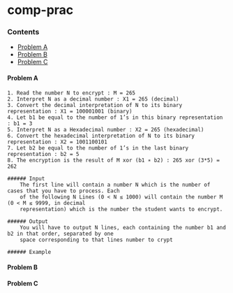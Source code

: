 # comp-prac

### Contents
* [Problem A](#a)
* [Problem B](#b)
* [Problem C](#c)

#### <a name="a"></a>Problem A
    1. Read the number N to encrypt : M = 265
    2. Interpret N as a decimal number : X1 = 265 (decimal)
    3. Convert the decimal interpretation of N to its binary representation : X1 = 100001001 (binary)
    4. Let b1 be equal to the number of 1’s in this binary representation : b1 = 3
    5. Interpret N as a Hexadecimal number : X2 = 265 (hexadecimal)
    6. Convert the hexadecimal interpretation of N to its binary representation : X2 = 1001100101
    7. Let b2 be equal to the number of 1’s in the last binary representation : b2 = 5
    8. The encryption is the result of M xor (b1 ∗ b2) : 265 xor (3*5) = 262

    ###### Input
        The first line will contain a number N which is the number of cases that you have to process. Each
        of the following N Lines (0 < N ≤ 1000) will contain the number M (0 < M ≤ 9999, in decimal
        representation) which is the number the student wants to encrypt.

    ###### Output
        You will have to output N lines, each containing the number b1 and b2 in that order, separated by one
        space corresponding to that lines number to crypt

    ###### Example
        

#### <a name="b"></a>Problem B
  

  #### <a name="c"></a>Problem C
  
